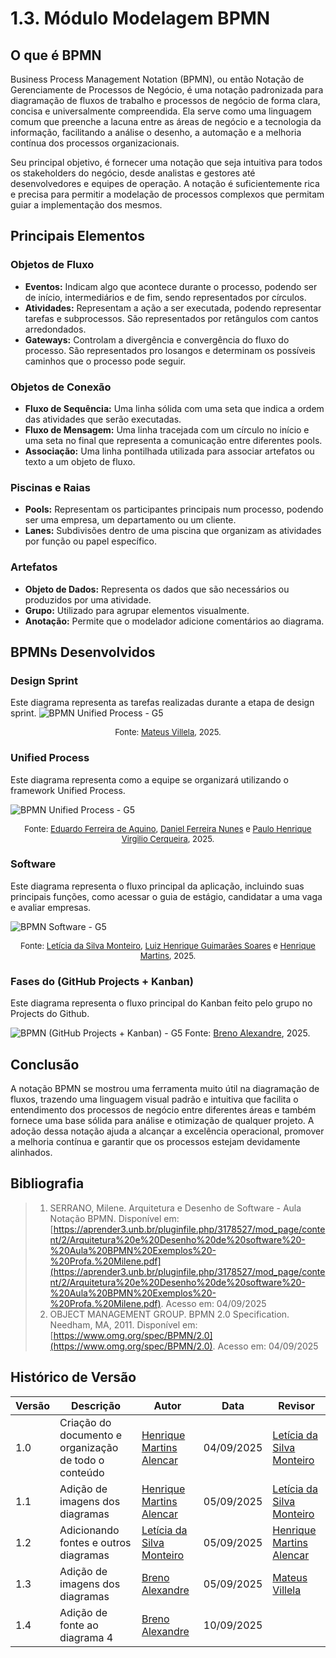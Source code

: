 # **1.3. Módulo Modelagem BPMN**

## **O que é BPMN**

Business Process Management Notation (BPMN), ou então Notação de Gerenciamente de Processos de Negócio, é uma notação padronizada para diagramação de fluxos de trabalho e processos de negócio de forma clara, concisa e universalmente compreendida. Ela serve como uma linguagem comum que preenche a lacuna entre as áreas de negócio e a tecnologia da informação, facilitando a análise o desenho, a automação e a melhoria contínua dos processos organizacionais.

Seu principal objetivo, é fornecer uma notação que seja intuitiva para todos os stakeholders do negócio, desde analistas e gestores até desenvolvedores e equipes de operação. A notação é suficientemente rica e precisa para permitir a modelação de processos complexos que permitam guiar a implementação dos mesmos.

## **Principais Elementos**

### **Objetos de Fluxo**

* **Eventos:** Indicam algo que acontece durante o processo, podendo ser de início, intermediários e de fim, sendo representados por círculos.
*  **Atividades:** Representam a ação a ser executada, podendo representar tarefas e subprocessos. São representados por retângulos com cantos arredondados.
*  **Gateways:** Controlam a divergência e convergência do fluxo do processo. São representados pro losangos e determinam os possíveis caminhos que o processo pode seguir.

### **Objetos de Conexão**

* **Fluxo de Sequência:** Uma linha sólida com uma seta que indica a ordem das atividades que serão executadas.
* **Fluxo de Mensagem:** Uma linha tracejada com um círculo no início e uma seta no final que representa a comunicação entre diferentes pools.
* **Associação:** Uma linha pontilhada utilizada para associar artefatos ou texto a um objeto de fluxo.

### **Piscinas e Raias**

* **Pools:** Representam os participantes principais num processo, podendo ser uma empresa, um departamento ou um cliente.
* **Lanes:** Subdivisões dentro de uma piscina que organizam as atividades por função ou papel específico.

### **Artefatos**

* **Objeto de Dados:** Representa os dados que são necessários ou produzidos por uma atividade.
* **Grupo:** Utilizado para agrupar elementos visualmente.
* **Anotação:** Permite que o modelador adicione comentários ao diagrama.

## **BPMNs Desenvolvidos**

### **Design Sprint**

Este diagrama representa as tarefas realizadas durante a etapa de design sprint.
![BPMN Unified Process - G5](../../assets/imgs/MatheusBPMN.svg)
<font size="2"><p style="text-align: center">Fonte: [Mateus Villela](https://github.com/MVConsorte.png?size=100), 2025.</p></font>


### **Unified Process**

Este diagrama representa como a equipe se organizará utilizando o framework Unified Process.

![BPMN Unified Process - G5](../../assets/imgs/BPMNUnified.jpg)
<font size="2"><p style="text-align: center">Fonte: [Eduardo Ferreira de Aquino](https://github.com/fxred), [Daniel Ferreira Nunes](https://github.com/Mach1r0) e [Paulo Henrique Virgilio Cerqueira](https://github.com/paulocerqr), 2025.</p></font>


### **Software**

Este diagrama representa o fluxo principal da aplicação, incluindo suas principais funções, como acessar o guia de estágio, candidatar a uma vaga e avaliar empresas.

![BPMN Software - G5](../../assets/imgs/BPMNSoftware.png)
<font size="2"><p style="text-align: center">Fonte: [Letícia da Silva Monteiro](https://github.com/leticiamonteiroo), [Luiz Henrique Guimarães Soares](https://github.com/luizh-gsoares) e [Henrique Martins](https://github.com/henryqma.png?size=100), 2025.</p></font>



### **Fases do (GitHub Projects + Kanban)**

Este diagrama representa o fluxo principal do Kanban feito pelo grupo no Projects do Github.

<img src="../../assets/imgs/BPMNProjectsKanban.png" alt="BPMN (GitHub Projects + Kanban) - G5"></img>
Fonte: [Breno Alexandre](https://github.com/brenoalexandre0), 2025.



## **Conclusão**

A notação BPMN se mostrou uma ferramenta muito útil na diagramação de fluxos, trazendo uma linguagem visual padrão e intuitiva que facilita o entendimento dos processos de negócio entre diferentes áreas e também fornece uma base sólida para análise e otimização de qualquer projeto. A adoção dessa notação ajuda a alcançar a excelência operacional, promover a melhoria contínua e garantir que os processos estejam devidamente alinhados.

## **Bibliografia**

> 1. SERRANO, Milene. Arquitetura e Desenho de Software - Aula Notação BPMN. Disponível em: [https://aprender3.unb.br/pluginfile.php/3178527/mod_page/content/2/Arquitetura%20e%20Desenho%20de%20software%20-%20Aula%20BPMN%20Exemplos%20-%20Profa.%20Milene.pdf](https://aprender3.unb.br/pluginfile.php/3178527/mod_page/content/2/Arquitetura%20e%20Desenho%20de%20software%20-%20Aula%20BPMN%20Exemplos%20-%20Profa.%20Milene.pdf). Acesso em: 04/09/2025
> 2. OBJECT MANAGEMENT GROUP. BPMN 2.0 Specification. Needham, MA, 2011. Disponível em: [https://www.omg.org/spec/BPMN/2.0](https://www.omg.org/spec/BPMN/2.0). Acesso em: 04/09/2025

## **Histórico de Versão**

| Versão | Descrição | Autor | Data | Revisor |
|--------|-------------------------------------------------------------|------------------------------------------|------------|------------------------------------------|
| 1.0    | Criação do documento e organização de todo o conteúdo       | [Henrique Martins Alencar](https://github.com/henryqma) | 04/09/2025 | [Letícia da Silva Monteiro](https://github.com/leticiamonteiroo) |
| 1.1    | Adição de imagens dos diagramas        | [Henrique Martins Alencar](https://github.com/henryqma) | 05/09/2025 | [Letícia da Silva Monteiro](https://github.com/leticiamonteiroo) |
| 1.2   | Adicionando fontes e outros diagramas  |[Letícia da Silva Monteiro](https://github.com/leticiamonteiroo)| 05/09/2025 | [Henrique Martins Alencar](https://github.com/henryqma) |
| 1.3    | Adição de imagens dos diagramas       | [Breno Alexandre](https://github.com/brenoalexandre0) | 05/09/2025 | [Mateus Villela](https://github.com/MVConsorte) |
| 1.4    | Adição de fonte ao diagrama 4 | [Breno Alexandre](https://github.com/brenoalexandre0) | 10/09/2025 |  |
